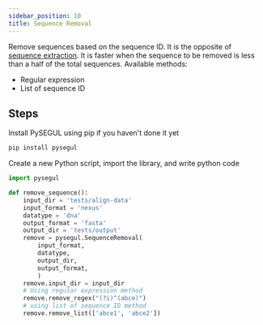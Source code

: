 ```yaml
---
sidebar_position: 10
title: Sequence Removal
---
```


Remove sequences based on the sequence ID. It is the opposite of [sequence extraction](/docs/api-usage/python/sequence_extract). It is faster when the sequence to be removed is less than a half of the total sequences. Available methods:

- Regular expression
- List of sequence ID

## Steps

Install PySEGUL using pip if you haven't done it yet

```bash
pip install pysegul
```

Create a new Python script, import the library, and write python code

```python
import pysegul

def remove_sequence():
    input_dir = 'tests/align-data'
    input_format = 'nexus'
    datatype = 'dna'
    output_format = 'fasta'
    output_dir = 'tests/output'
    remove = pysegul.SequenceRemoval(
        input_format,  
        datatype, 
        output_dir, 
        output_format,
        )
    remove.input_dir = input_dir
    # Using regular expression method
    remove.remove_regex("(?i)^(abce)")
    # using list of sequence ID method
    remove.remove_list(['abce1', 'abce2'])
```
